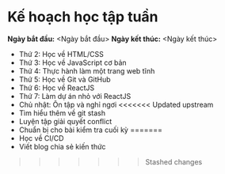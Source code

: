 # Kế hoạch học tập tuần
**Ngày bắt đầu:** <Ngày bắt đầu>
**Ngày kết thúc:** <Ngày kết thúc>
- Thứ 2: Học về HTML/CSS
- Thứ 3: Học về JavaScript cơ bản
- Thứ 4: Thực hành làm một trang web tĩnh
- Thứ 5: Học về Git và GitHub
- Thứ 6: Học về ReactJS
- Thứ 7: Làm dự án nhỏ với ReactJS
- Chủ nhật: Ôn tập và nghỉ ngơi
<<<<<<< Updated upstream
- Tìm hiểu thêm về git stash
- Luyện tập giải quyết conflict
- Chuẩn bị cho bài kiểm tra cuối kỳ
=======
- Học về CI/CD
- Viết blog chia sẻ kiến thức
>>>>>>> Stashed changes
